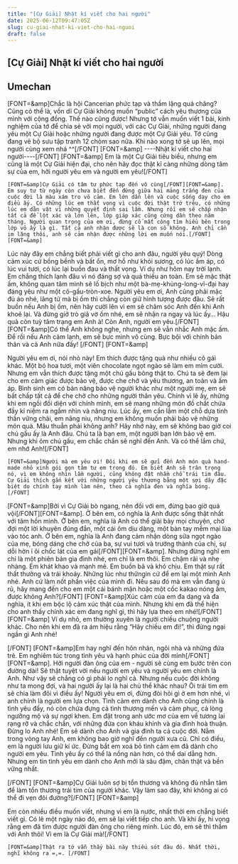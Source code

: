 ```yaml
---
title: "[Cự Giải] Nhật kí viết cho hai người"
date: 2025-06-12T09:47:05Z
slug: cu-giai-nhat-ki-viet-cho-hai-nguoi
draft: false
---
```


## [Cự Giải] Nhật kí viết cho hai người

## Umechan

[FONT=&amp]Chắc là hội Cancerian phức tạp và thầm lặng quá chăng? Cũng có thể là, vốn dĩ Cự Giải không muốn “public” cách yêu thương của mình với cộng đồng. Thế nào cũng được! Nhưng tớ vẫn muốn viết 1 bài, kinh nghiệm của tớ để chia sẻ với mọi người, với các Cự Giải, những người đang yêu một Cự Giải hoặc những người đang được một Cự Giải yêu. Tớ cũng đang vẽ bộ sưu tập tranh 12 chòm sao nữa. Khi nào xong tớ sẽ up lên, mọi người cùng xem nhá ^^[/FONT]
      [FONT=&amp]
----Nhật kí viết cho hai người----[/FONT]  [FONT=&amp]
Em là một Cự Giải tiêu biểu, nhưng em cũng là một Cự Giải hiện đại, cho nên hãy đọc thật kĩ càng những dòng tâm sự của em, hỡi người yêu em và người em yêu![/FONT]

    [FONT=&amp]Cự Giải có tâm tư phức tạp đến vô cùng[/FONT][FONT=&amp]. Em suy tư từ ngày còn chưa biết đến đứng giữa hai mảng trắng đen của cuộc đời là màu xám tro vô cảm. Em lớn dần lên và cuộc sống dạy cho em điều ấy. Có những lúc em thất vọng vì cuộc đời thật trớ trêu, có những lúc em dằn vặt vì những quyết định sai lầm. Nhưng rồi em sẽ chấp nhận tất cả để lột xác và lớn lên, lớp giáp xác cũng cứng dần theo năm tháng. Người quan trọng của em ơi, đừng cố mất công tìm hiểu bên trong lớp vỏ ấy là gì. Tất cả anh nhận được sẽ là con số không. Anh chỉ cần im lặng thôi, anh sẽ cảm nhận được những lời em muốn nói.[/FONT]
    [FONT=&amp]
Lúc này đây em chẳng biết phải viết gì cho anh đâu, người yêu quý! Dòng cảm xúc cứ bồng bềnh và bất ổn, mơ hồ như khói sương, có lúc ấm áp, có lúc vui tươi, có lúc lại buồn đau và thất vọng. Ví dụ như hôm nay trời lạnh. Em chẳng thích lạnh đâu vì nó đáng sợ và quá thiếu an toàn. Em sẽ mặc thật ấm, không quan tâm mình sẽ lố bịch như một bà-mẹ-khủng-long-vĩ-đại hay đáng yêu như một cô-gấu-tròn-xoe. Người yêu em ơi, Anh cũng phải mặc đủ áo nhé, lãng tử mà bị ốm thì chẳng còn giữ hình tượng được đâu. Sẽ rất buồn nếu Anh bị ốm, nên hãy cười lên vì em sẽ chăm sóc Anh đến khi Anh khoẻ lại. Và đừng giở trò giả vờ ốm nhé, em sẽ nhận ra ngay và lúc ấy… Hậu quả còn tuỳ tâm trạng em Anh à! Còn Anh, người em yêu.[/FONT] [FONT=&amp]Có thể Anh không nghe, nhưng em sẽ vẫn nhắc Anh mặc ấm. Để rồi nếu Anh cảm lạnh, em sẽ bực mình vô cùng. Bực bội với chính bản thân và cả Anh nữa đấy! [/FONT]    [FONT=&amp]

Người yêu em ơi, nói nhỏ này! Em thích được tặng quà như nhiều cô gái khác. Một bó hoa tươi, một viên chocolate ngọt ngào sẽ làm em mỉm cười. Nhưng em vẫn thích được tặng một chú gấu bông thật to. Chú ta sẽ đem lại cho em cảm giác được bảo vệ, được che chở và yêu thương, an toàn và ấm áp. Bình sinh em có bản năng bảo vệ người khác như một người mẹ, em sẽ bất chấp tất cả để che chở cho những người thân yêu. Chính vì lẽ ấy, những khi em ngồi đối diện với chính mình, em sẽ mang những món đồ chất chứa đầy kỉ niệm ra ngắm nhìn và nâng niu. Lúc ấy, em cần lắm một chỗ dựa tinh thần vững chãi, em nâng niu, nhưng em không muốn phải bảo vệ những món quà. Mâu thuẫn phải không anh? Hãy nhớ này, em sẽ không bao giờ coi chú gấu ấy là Anh đâu. Chú ta là bạn em, một người bạn lớn bảo vệ em. Nhưng khi ôm chú gấu, em chắc chắn sẽ nghĩ đến Anh. Và có thể lắm chứ, em nhớ Anh![/FONT]

    [FONT=&amp]Người mà em yêu ơi! Đôi khi em sẽ gửi đến Anh món quà hand-made nhỏ xinh gói gọn tâm tư em trong đó. Em biết Anh sẽ trân trọng nó, vì em không nhìn lầm người, cũng không đặt nhầm chỗ trái tim đâu. Cự Giải thích gắn kết với những người yêu thương bằng một sợi dây đặc biệt do chính tay mình làm nên, theo cả nghĩa đen và nghĩa bóng.[/FONT] 

   [FONT=&amp]Bởi vì Cự Giải bò ngang, nên đối với em, đừng bao giờ quá vội[/FONT][FONT=&amp]. Ở bên em, có nghĩa là Anh được sống thật nhất với tâm hồn mình. Ở bên em, nghĩa là Anh có thể giãi bày mọi chuyện, chờ đợi một lời khuyên đúng đắn, một cái ôm dịu dàng, một bàn tay mềm mại lùa vào tóc anh. Ở bên em, nghĩa là Anh đang cảm nhận dòng sữa ngọt ngào của mẹ, bóng dáng che chở của ba, sự vui tươi và trưởng thành của chị, sự dỗi hờn ỉ ôi chốc lát của em gái[/FONT][FONT=&amp]. Nhưng đừng nghĩ em chỉ là một phiên bản gia đình nhé, em chỉ là em thôi. Em chậm rãi và nhẹ nhàng. Em khát khao và mạnh mẽ. Em buồn bã và khó chịu. Em thật sự rất thất thường và trái khoáy. Những lúc như thữngin cứ để em lại một mình Anh nhé. Anh cứ làm nốt phần việc của mình đi. Nếu sau đó mà em vẫn đang ủ rũ, hãy mang đến cho em một cái bánh mặn hoặc một cốc kakao nóng ấm, được không Anh?[/FONT]    [FONT=&amp]Xúc cảm của em đa dạng và đa nghĩa, ít khi em bộc lộ cảm xúc thật của mình. Nhưng khi em đã thể hiện cho anh thấy chính xác em đang nghĩ gì, thì hãy lựa theo em nhé![/FONT][FONT=&amp] Ví dụ nhỏ, em thường xuyên là người chiều chuộng người khác. Cho nên khi em đã ra ám hiệu rằng “Hãy chiều em đi!”, thì đừng ngại ngần gì Anh nhé!

 [/FONT]      [FONT=&amp]Em hay nghĩ đến hôn nhân, ngôi nhà và những đứa trẻ. Em nghiêm túc trong tình yêu và hạnh phúc của đời mình[/FONT][FONT=&amp]. Hỡi người đàn ông của em - người sẽ cùng em bước trên con đường dài! Sẽ thật tuyệt vời nếu người em yêu và người yêu em chính là Anh. Như vậy sẽ chẳng có gì phải lo nghĩ cả. Nhưng nếu cuộc đời không như ta mong đợi, và hai người ấy lại là hai chủ thể khác nhau? Ôi trái tim em sẽ chia làm đôi vì điều ấy! Người yêu em ơi, đừng đòi hỏi gì ở em hơn nhé, vì anh chính là người em lựa chọn. Tình cảm em dành cho Anh cũng chính là tình yêu đấy, nó còn chứa đựng cả tình thương mến và cảm phục, cả lòng ngưỡng mộ và sự ngợi khen. Em đặt trong anh ước mơ của em về tương lai rạng rỡ và chắc chắn, với những đứa con kháu khỉnh và gia đình hoà thuận. Đừng lo Anh nhé! Em sẽ dành cho Anh và gia đình ta cả cuộc đời. Nằm trong vòng tay Anh, em không bao giờ nghĩ đến người xưa cũ. Chỉ có điều, em là người lưu giữ kí ức. Đừng bắt em xoá bỏ tình cảm em đã dành cho người em yêu. Tình yêu ấy có thể là nồng nàn hơn, có thể dai dẳng hơn. Nhưng em tin tình yêu em dành cho Anh mới là sâu đậm, chân thật và bền vững nhất.

 [/FONT]    [FONT=&amp]Cự Giải luôn sợ bị tổn thương và không đủ nhẫn tâm để làm tổn thương trái tim của người khác. Vậy làm sao đây, khi không ai có thể đi vẹn đôi đường?[/FONT]    [FONT=&amp]

Em còn nhiều điều muốn viết, nhưng vì em là nước, nhất thời em chẳng biết viết gì. Có lẽ một ngày nào đó, em sẽ lại viết tiếp cho anh. Và khi ấy, hi vọng rằng em đã tìm được người đàn ông cho riêng mình. Lúc đó, em sẽ thì thầm với Anh thôi! Vì em là Cự Giải mà![/FONT]

    [FONT=&amp]Thật ra tớ vẫn thấy bài này thiếu sót đâu đó. Nhất thời, nghĩ không ra =,=. [/FONT]